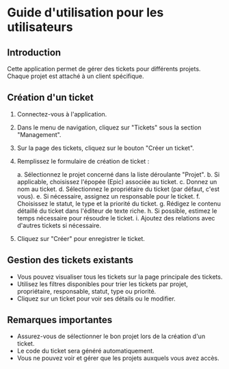 # Guide d'utilisation pour les utilisateurs

## Introduction

Cette application permet de gérer des tickets pour différents projets. Chaque projet est attaché à un client spécifique.

## Création d'un ticket

1. Connectez-vous à l'application.
2. Dans le menu de navigation, cliquez sur "Tickets" sous la section "Management".
3. Sur la page des tickets, cliquez sur le bouton "Créer un ticket".
4. Remplissez le formulaire de création de ticket :

   a. Sélectionnez le projet concerné dans la liste déroulante "Projet".
   b. Si applicable, choisissez l'épopée (Epic) associée au ticket.
   c. Donnez un nom au ticket.
   d. Sélectionnez le propriétaire du ticket (par défaut, c'est vous).
   e. Si nécessaire, assignez un responsable pour le ticket.
   f. Choisissez le statut, le type et la priorité du ticket.
   g. Rédigez le contenu détaillé du ticket dans l'éditeur de texte riche.
   h. Si possible, estimez le temps nécessaire pour résoudre le ticket.
   i. Ajoutez des relations avec d'autres tickets si nécessaire.

5. Cliquez sur "Créer" pour enregistrer le ticket.

## Gestion des tickets existants

- Vous pouvez visualiser tous les tickets sur la page principale des tickets.
- Utilisez les filtres disponibles pour trier les tickets par projet, propriétaire, responsable, statut, type ou priorité.
- Cliquez sur un ticket pour voir ses détails ou le modifier.

## Remarques importantes

- Assurez-vous de sélectionner le bon projet lors de la création d'un ticket.
- Le code du ticket sera généré automatiquement.
- Vous ne pouvez voir et gérer que les projets auxquels vous avez accès.
